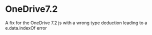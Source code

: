 # OneDrive7.2
A fix for the OneDrive 7.2 js with a wrong type deduction leading to a e.data.indexOf error
